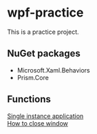 # wpf-practice
This is a practice project.

## NuGet packages

- Microsoft.Xaml.Behaviors
- Prism.Core

## Functions

[Single instance application](docs/SingleInstanceApplication.md)  
[How to close window](docs/CloseWindow.md)  

